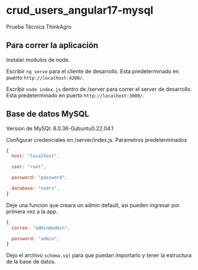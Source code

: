 # crud_users_angular17-mysql

Prueba Técnica ThinkAgro

## Para correr la aplicación

Instalar modulos de node.

Escribir `ng serve` para el cliente de desarrollo. Esta predeterminado en puerto `http://localhost:4200/`.

Escribir `node index.js` dentro de /server para correr el server de desarrollo. Esta predeterminado en puerto `http://localhost:3000/`.

## Base de datos MySQL

Version de MySQl: 8.0.36-0ubuntu0.22.04.1

Configurar credenciales en /server/index.js. Parametros predeterminados

```javascript
{
  host: "localhost",

  user: "root",

  password: "password",

  database: "users",
}
```

Deje una funcion que creara un admin default, asi pueden ingresar por primera vez a la app.

```javascript
{
  correo: "admin@admin",

  password: "admin",
}
```

Dejo el archivo `schema.sql` para que puedan importarlo y tener la estructura de la base de datos.
